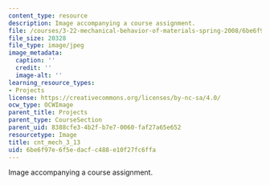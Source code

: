 ```yaml
---
content_type: resource
description: Image accompanying a course assignment.
file: /courses/3-22-mechanical-behavior-of-materials-spring-2008/6be6f97e6f5edacfc488e10f27fc6ffa_cnt_mech_3_13.jpg
file_size: 20328
file_type: image/jpeg
image_metadata:
  caption: ''
  credit: ''
  image-alt: ''
learning_resource_types:
- Projects
license: https://creativecommons.org/licenses/by-nc-sa/4.0/
ocw_type: OCWImage
parent_title: Projects
parent_type: CourseSection
parent_uid: 8388cfe3-4b2f-b7e7-0060-faf27a65e652
resourcetype: Image
title: cnt_mech_3_13
uid: 6be6f97e-6f5e-dacf-c488-e10f27fc6ffa
---
```

Image accompanying a course assignment.